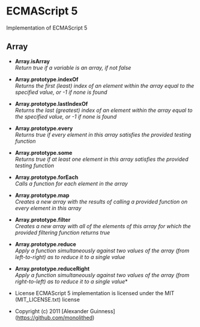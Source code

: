 # ECMAScript 5

Implementation of ECMAScript 5

## Array

* **Array.isArray**<br />
*Return true if a variable is an array, if not false*<br />

* **Array.prototype.indexOf**<br />
*Returns the first (least) index of an element within the array equal to the specified value, or -1 if none is found*<br />

* **Array.prototype.lastIndexOf**<br />
*Returns the last (greatest) index of an element within the array equal to the specified value, or -1 if none is found*<br />

* **Array.prototype.every**<br />
*Returns true if every element in this array satisfies the provided testing function*<br />

* **Array.prototype.some**<br />
*Returns true if at least one element in this array satisfies the provided testing function*<br />

* **Array.prototype.forEach**<br />
*Calls a function for each element in the array*<br />

* **Array.prototype.map**<br />
*Creates a new array with the results of calling a provided function on every element in this array*<br />

* **Array.prototype.filter**<br />
*Creates a new array with all of the elements of this array for which the provided filtering function returns true*<br />

* **Array.prototype.reduce**<br />
*Apply a function simultaneously against two values of the array (from left-to-right) as to reduce it to a single value*<br />

* **Array.prototype.reduceRight**<br />
*Apply a function simultaneously against two values of the array (from right-to-left) as to reduce it to a single value**<br />

* License
   ECMAScript 5 implementation is licensed under the MIT (MIT_LICENSE.txt) license

* Copyright (c) 2011 [Alexander Guinness] (https://github.com/monolithed)
